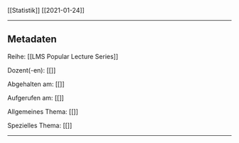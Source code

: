 [[Statistik]] [[2021-01-24]]

---

## Metadaten

Reihe: [[LMS Popular Lecture Series]]

Dozent(-en): [[]]

Abgehalten am: [[]]

Aufgerufen am: [[]]

Allgemeines Thema: [[]]

Spezielles Thema: [[]]

---

